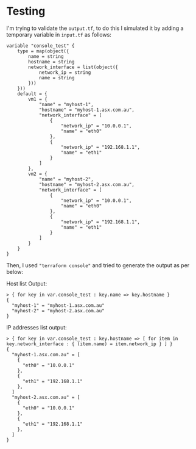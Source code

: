 # Testing

I'm trying to validate the `output.tf`, to do this I simulated it by adding a temporary variable in `input.tf` as follows:

```
variable "console_test" {
    type = map(object({
        name = string
        hostname = string
        network_interface = list(object({
            network_ip = string
            name = string
        }))
    }))
    default = {
        vm1 = {
            "name" = "myhost-1",
            "hostname" = "myhost-1.asx.com.au",
            "network_interface" = [
                {
                    "network_ip" = "10.0.0.1",
                    "name" = "eth0"
                },
                {
                    "network_ip" = "192.168.1.1",
                    "name" = "eth1"
                }            
            ]        
        },
        vm2 = {
            "name" = "myhost-2",
            "hostname" = "myhost-2.asx.com.au",
            "network_interface" = [
                {
                    "network_ip" = "10.0.0.1",
                    "name" = "eth0"
                },
                {
                    "network_ip" = "192.168.1.1",
                    "name" = "eth1"
                }            
            ]        
        }
    }
}
```

Then, I used `"terraform console"` and tried to generate the output as per below:

Host list Output:
```
> { for key in var.console_test : key.name => key.hostname }
{
  "myhost-1" = "myhost-1.asx.com.au"
  "myhost-2" = "myhost-2.asx.com.au"
}
```
IP addresses list output:
```
> { for key in var.console_test : key.hostname => [ for item in key.network_interface : { (item.name) = item.network_ip } ] }
{
  "myhost-1.asx.com.au" = [
    {
      "eth0" = "10.0.0.1"
    },
    {
      "eth1" = "192.168.1.1"
    },
  ]
  "myhost-2.asx.com.au" = [
    {
      "eth0" = "10.0.0.1"
    },
    {
      "eth1" = "192.168.1.1"
    },
  ]
}
```